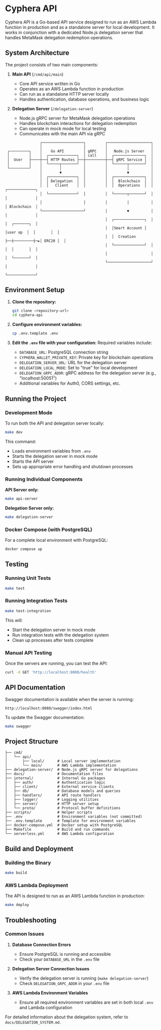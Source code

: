 # Cyphera API

Cyphera API is a Go-based API service designed to run as an AWS Lambda function in production and as a standalone server for local development. It works in conjunction with a dedicated Node.js delegation server that handles MetaMask delegation redemption operations.

## System Architecture

The project consists of two main components:

1. **Main API** (`/cmd/api/main`)
   - Core API service written in Go
   - Operates as an AWS Lambda function in production
   - Can run as a standalone HTTP server locally
   - Handles authentication, database operations, and business logic

2. **Delegation Server** (`/delegation-server`)
   - Node.js gRPC server for MetaMask delegation operations
   - Handles blockchain interactions for delegation redemption
   - Can operate in mock mode for local testing
   - Communicates with the main API via gRPC

```
                ┌───────────────────┐         ┌────────────────────┐
                │                   │         │                    │
 ┌─────────┐    │    Go API         │ gRPC    │   Node.js Server   │
 │         │    │  ┌─────────────┐  │ call    │  ┌──────────────┐  │
 │  User   ├────┼──┤ HTTP Routes ├──┼─────────┼──┤ gRPC Service │  │
 │         │    │  └─────┬───────┘  │         │  └──────┬───────┘  │
 └─────────┘    │        │          │         │         │          │
                │        ▼          │         │         ▼          │
                │  ┌─────────────┐  │         │  ┌──────────────┐  │
                │  │ Delegation  │  │         │  │  Blockchain  │  │
                │  │   Client    │  │         │  │  Operations  │  │         ┌─────────────┐
                │  └─────────────┘  │         │  └──────┬───────┘  │         │             │
                │                   │         │         │          │         │ Blockchain  │
                └───────────────────┘         │         ▼          │         │             │
                                              │  ┌──────────────┐  │         │  ┌───────┐  │
                                              │  │Smart Account │  │user op  │  │       │  │
                                              │  │  Creation    ├──┼─────────┼─►│ ERC20 │  │
                                              │  └──────────────┘  │         │  │       │  │
                                              │                    │         │  └───────┘  │
                                              └────────────────────┘         │             │
                                                                             └─────────────┘
```

## Environment Setup

1. **Clone the repository:**
   ```bash
   git clone <repository-url>
   cd cyphera-api
   ```

2. **Configure environment variables:**
   ```bash
   cp .env.template .env
   ```
   
3. **Edit the `.env` file with your configuration:**
   Required variables include:
   - `DATABASE_URL`: PostgreSQL connection string
   - `CYPHERA_WALLET_PRIVATE_KEY`: Private key for blockchain operations
   - `DELEGATION_SERVER_URL`: URL for the delegation server
   - `DELEGATION_LOCAL_MODE`: Set to "true" for local development
   - `DELEGATION_GRPC_ADDR`: gRPC address for the delegation server (e.g., "localhost:50051")
   - Additional variables for Auth0, CORS settings, etc.

## Running the Project

### Development Mode

To run both the API and delegation server locally:

```bash
make dev
```

This command:
- Loads environment variables from `.env`
- Starts the delegation server in mock mode
- Starts the API server
- Sets up appropriate error handling and shutdown processes

### Running Individual Components

**API Server only:**
```bash
make api-server
```

**Delegation Server only:**
```bash
make delegation-server
```

### Docker Compose (with PostgreSQL)

For a complete local environment with PostgreSQL:

```bash
docker compose up
```

## Testing

### Running Unit Tests

```bash
make test
```

### Running Integration Tests

```bash
make test-integration
```

This will:
- Start the delegation server in mock mode
- Run integration tests with the delegation system
- Clean up processes after tests complete

### Manual API Testing

Once the servers are running, you can test the API:

```bash
curl -X GET 'http://localhost:8080/health'
```

## API Documentation

Swagger documentation is available when the server is running:

```
http://localhost:8080/swagger/index.html
```

To update the Swagger documentation:

```bash
make swagger
```

## Project Structure

```
├── cmd/
│   └── api/
│       ├── local/      # Local server implementation
│       └── main/       # AWS Lambda implementation
├── delegation-server/  # Node.js gRPC server for delegations
├── docs/               # Documentation files
├── internal/           # Internal Go packages
│   ├── auth/           # Authentication logic
│   ├── client/         # External service clients
│   ├── db/             # Database models and queries
│   ├── handlers/       # API route handlers
│   ├── logger/         # Logging utilities
│   ├── server/         # HTTP server setup
│   └── proto/          # Protocol buffer definitions
├── scripts/            # Helper scripts
├── .env                # Environment variables (not committed)
├── .env.template       # Template for environment variables
├── docker-compose.yml  # Docker setup with PostgreSQL
├── Makefile            # Build and run commands
└── serverless.yml      # AWS Lambda configuration
```

## Build and Deployment

### Building the Binary

```bash
make build
```

### AWS Lambda Deployment

The API is designed to run as an AWS Lambda function in production:

```bash
make deploy
```

## Troubleshooting

### Common Issues

1. **Database Connection Errors**
   - Ensure PostgreSQL is running and accessible
   - Check your `DATABASE_URL` in the `.env` file

2. **Delegation Server Connection Issues**
   - Verify the delegation server is running (`make delegation-server`)
   - Check `DELEGATION_GRPC_ADDR` in your `.env` file

3. **AWS Lambda Environment Variables**
   - Ensure all required environment variables are set in both local `.env` and Lambda configuration

For detailed information about the delegation system, refer to `docs/DELEGATION_SYSTEM.md`.